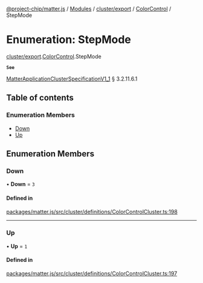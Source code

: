[@project-chip/matter.js](../README.md) / [Modules](../modules.md) / [cluster/export](../modules/cluster_export.md) / [ColorControl](../modules/cluster_export.ColorControl.md) / StepMode

# Enumeration: StepMode

[cluster/export](../modules/cluster_export.md).[ColorControl](../modules/cluster_export.ColorControl.md).StepMode

**`See`**

[MatterApplicationClusterSpecificationV1_1](../interfaces/spec_export.MatterApplicationClusterSpecificationV1_1.md) § 3.2.11.6.1

## Table of contents

### Enumeration Members

- [Down](cluster_export.ColorControl.StepMode.md#down)
- [Up](cluster_export.ColorControl.StepMode.md#up)

## Enumeration Members

### Down

• **Down** = ``3``

#### Defined in

[packages/matter.js/src/cluster/definitions/ColorControlCluster.ts:198](https://github.com/project-chip/matter.js/blob/be83914/packages/matter.js/src/cluster/definitions/ColorControlCluster.ts#L198)

___

### Up

• **Up** = ``1``

#### Defined in

[packages/matter.js/src/cluster/definitions/ColorControlCluster.ts:197](https://github.com/project-chip/matter.js/blob/be83914/packages/matter.js/src/cluster/definitions/ColorControlCluster.ts#L197)
